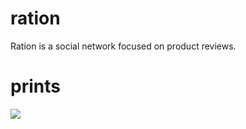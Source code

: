 # ration
Ration is a social network focused on product reviews. 

# prints
<img src="https://i.imgur.com/YJFr0RE.jpg"/>
